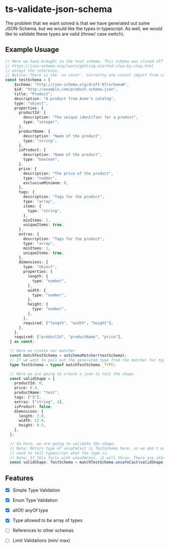 # ts-validate-json-schema
The problem that we want solved is that we have generated out some JSON-Schema, but we would like the types in typescript. As well, we would like to validate these types are valid (throw/ case switch).

## Example Usuage

```ts
// Here we have brought in the test schema. This schema was cloned off 
// https://json-schema.org/learn/getting-started-step-by-step.html
// except the reference. 
// Notice: There is the `as const`. Currenlty one cannot import from csv with the const
const testSchema = {
    $schema: "http://json-schema.org/draft-07/schema#",
    $id: "http://example.com/product.schema.json",
    title: "Product",
    description: "A product from Acme's catalog",
    type: "object",
    properties: {
      productId: {
        description: "The unique identifier for a product",
        type: "integer",
      },
      productName: {
        description: "Name of the product",
        type: "string",
      },
      isProduct: {
        description: "Name of the product",
        type: "boolean",
      },
      price: {
        description: "The price of the product",
        type: "number",
        exclusiveMinimum: 0,
      },
      tags: {
        description: "Tags for the product",
        type: "array",
        items: {
          type: "string",
        },
        minItems: 1,
        uniqueItems: true,
      },
      extras: {
        description: "Tags for the product",
        type: "array",
        minItems: 1,
        uniqueItems: true,
      },
      dimensions: {
        type: "object",
        properties: {
          length: {
            type: "number",
          },
          width: {
            type: "number",
          },
          height: {
            type: "number",
          },
        },
        required: ["length", "width", "height"],
      },
    },
    required: ["productId", "productName", "price"],
  } as const;

  // Here we create our matcher
  const matchTestSchema = asSchemaMatcher(testSchema);
  // If we want to pull out the generated type from the matcher for typescript
  type TestSchema = typeof matchTestSchema._TYPE;

  // Here we are going to create a json to test the shape
  const validShape = {
    productId: 0,
    price: 0.4,
    productName: "test",
    tags: ["5"],
    extras: ["string", 4],
    isProduct: false,
    dimensions: {
      length: 7.0,
      width: 12.0,
      height: 9.5,
    },
  };

  // So here, we are going to validate the shape.
  // Note: Return type of unsafeCast is TestSchema here, so we don't manually
  // need to tell typescript what the type is.
  // Note: If this fails with unsafeCast, it will throw. There are other methods in the validator that will not throw.
  const validShape: TestSchema = matchTestSchema.unsafeCast(validShape);

```

## Features 

- [x] Simple Type Validation
- [x] Enum Type Validation
- [x] allOf/ anyOf type
- [x] Type allowed to be array of types
- [ ] References to other schemas
- [ ] Limit Validations (min/ max)


